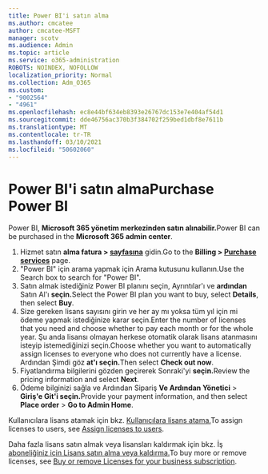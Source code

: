 ```yaml
---
title: Power BI'i satın alma
ms.author: cmcatee
author: cmcatee-MSFT
manager: scotv
ms.audience: Admin
ms.topic: article
ms.service: o365-administration
ROBOTS: NOINDEX, NOFOLLOW
localization_priority: Normal
ms.collection: Adm_O365
ms.custom:
- "9002564"
- "4961"
ms.openlocfilehash: ec8e44bf634eb8393e26767dc153e7e404af54d1
ms.sourcegitcommit: dde46756ac370b3f384702f259bed1dbf8e7611b
ms.translationtype: MT
ms.contentlocale: tr-TR
ms.lasthandoff: 03/10/2021
ms.locfileid: "50602060"
---
```

# <a name="purchase-power-bi"></a><span data-ttu-id="9e6ab-102">Power BI'i satın alma</span><span class="sxs-lookup"><span data-stu-id="9e6ab-102">Purchase Power BI</span></span>

<span data-ttu-id="9e6ab-103">Power BI, **Microsoft 365 yönetim merkezinden satın alınabilir.**</span><span class="sxs-lookup"><span data-stu-id="9e6ab-103">Power BI can be purchased in the **Microsoft 365 admin center**.</span></span>

1. <span data-ttu-id="9e6ab-104">Hizmet satın **alma fatura > [sayfasına](https://go.microsoft.com/fwlink/p/?linkid=868433)** gidin.</span><span class="sxs-lookup"><span data-stu-id="9e6ab-104">Go to the **Billing > [Purchase services](https://go.microsoft.com/fwlink/p/?linkid=868433)** page.</span></span>
2. <span data-ttu-id="9e6ab-105">"Power BI" için arama yapmak için Arama kutusunu kullanın.</span><span class="sxs-lookup"><span data-stu-id="9e6ab-105">Use the Search box to search for "Power BI".</span></span>
3. <span data-ttu-id="9e6ab-106">Satın almak istediğiniz Power BI planını seçin, Ayrıntılar'ı ve **ardından** Satın Al'ı **seçin.**</span><span class="sxs-lookup"><span data-stu-id="9e6ab-106">Select the Power BI plan you want to buy, select **Details**, then select **Buy**.</span></span>
4. <span data-ttu-id="9e6ab-107">Size gereken lisans sayısını girin ve her ay mı yoksa tüm yıl için mi ödeme yapmak istediğinize karar seçin.</span><span class="sxs-lookup"><span data-stu-id="9e6ab-107">Enter the number of licenses that you need and choose whether to pay each month or for the whole year.</span></span> <span data-ttu-id="9e6ab-108">Şu anda lisansı olmayan herkese otomatik olarak lisans atanmasını isteyip istemediğinizi seçin.</span><span class="sxs-lookup"><span data-stu-id="9e6ab-108">Choose whether you want to automatically assign licenses to everyone who does not currently have a license.</span></span> <span data-ttu-id="9e6ab-109">Ardından Şimdi göz **at'ı seçin.**</span><span class="sxs-lookup"><span data-stu-id="9e6ab-109">Then select **Check out now**.</span></span>
5. <span data-ttu-id="9e6ab-110">Fiyatlandırma bilgilerini gözden geçirerek Sonraki'yi **seçin.**</span><span class="sxs-lookup"><span data-stu-id="9e6ab-110">Review the pricing information and select **Next**.</span></span>
6. <span data-ttu-id="9e6ab-111">Ödeme bilginizi sağla ve Ardından Sipariş **Ve Ardından Yönetici**  >  **Giriş'e Git'i seçin.**</span><span class="sxs-lookup"><span data-stu-id="9e6ab-111">Provide your payment information, and then select **Place order** > **Go to Admin Home**.</span></span>

<span data-ttu-id="9e6ab-112">Kullanıcılara lisans atamak için bkz. [Kullanıcılara lisans atama.](https://docs.microsoft.com/microsoft-365/admin/manage/assign-licenses-to-users)</span><span class="sxs-lookup"><span data-stu-id="9e6ab-112">To assign licenses to users, see [Assign licenses to users](https://docs.microsoft.com/microsoft-365/admin/manage/assign-licenses-to-users).</span></span>

<span data-ttu-id="9e6ab-113">Daha fazla lisans satın almak veya lisansları kaldırmak için bkz. İş [aboneliğiniz için Lisans satın alma veya kaldırma.](https://docs.microsoft.com/microsoft-365/commerce/licenses/buy-licenses)</span><span class="sxs-lookup"><span data-stu-id="9e6ab-113">To buy more or remove licenses, see [Buy or remove Licenses for your business subscription](https://docs.microsoft.com/microsoft-365/commerce/licenses/buy-licenses).</span></span>